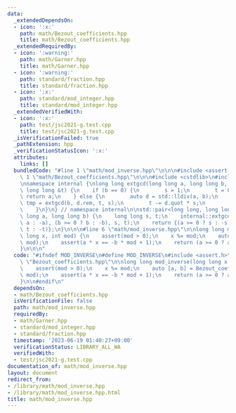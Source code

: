 ```yaml
---
data:
  _extendedDependsOn:
  - icon: ':x:'
    path: math/Bezout_coefficients.hpp
    title: math/Bezout_coefficients.hpp
  _extendedRequiredBy:
  - icon: ':warning:'
    path: math/Garner.hpp
    title: math/Garner.hpp
  - icon: ':warning:'
    path: standard/fraction.hpp
    title: standard/fraction.hpp
  - icon: ':x:'
    path: standard/mod_integer.hpp
    title: standard/mod_integer.hpp
  _extendedVerifiedWith:
  - icon: ':x:'
    path: test/jsc2021-g.test.cpp
    title: test/jsc2021-g.test.cpp
  _isVerificationFailed: true
  _pathExtension: hpp
  _verificationStatusIcon: ':x:'
  attributes:
    links: []
  bundledCode: "#line 1 \"math/mod_inverse.hpp\"\n\n\n#include <assert.h>\n\n#line\
    \ 1 \"math/Bezout_coefficients.hpp\"\n\n\n#include <cstdlib>\n#include <utility>\n\
    \nnamespace internal {\nlong long extgcd(long long a, long long b, long long &s,\
    \ long long &t) {\n    if (b == 0) {\n        s = 1;\n        t = 0;\n       \
    \ return a;\n    } else {\n        auto d = std::lldiv(a, b);\n        long long\
    \ tmp = extgcd(b, d.rem, t, s);\n        t -= d.quot * s;\n        return tmp;\n\
    \    }\n}\n} // namespace internal\n\nstd::pair<long long, long long> Bezout_coefficients(long\
    \ long a, long long b) {\n    long long s, t;\n    internal::extgcd((a >= 0 ?\
    \ a : -a), (b >= 0 ? b : -b), s, t);\n    return {(a >= 0 ? s : -s), (b >= 0 ?\
    \ t : -t)};\n}\n\n\n#line 6 \"math/mod_inverse.hpp\"\n\nlong long mod_inverse(long\
    \ long x, int mod) {\n    assert(mod > 0);\n    x %= mod;\n    auto [a, b] = Bezout_coefficients(x,\
    \ mod);\n    assert(a * x == -b * mod + 1);\n    return (a >= 0 ? a : a + mod);\n\
    }\n\n\n"
  code: "#ifndef MOD_INVERSE\n#define MOD_INVERSE\n#include <assert.h>\n\n#include\
    \ \"Bezout_coefficients.hpp\"\n\nlong long mod_inverse(long long x, int mod) {\n\
    \    assert(mod > 0);\n    x %= mod;\n    auto [a, b] = Bezout_coefficients(x,\
    \ mod);\n    assert(a * x == -b * mod + 1);\n    return (a >= 0 ? a : a + mod);\n\
    }\n\n#endif\n"
  dependsOn:
  - math/Bezout_coefficients.hpp
  isVerificationFile: false
  path: math/mod_inverse.hpp
  requiredBy:
  - math/Garner.hpp
  - standard/mod_integer.hpp
  - standard/fraction.hpp
  timestamp: '2023-06-19 01:40:27+09:00'
  verificationStatus: LIBRARY_ALL_WA
  verifiedWith:
  - test/jsc2021-g.test.cpp
documentation_of: math/mod_inverse.hpp
layout: document
redirect_from:
- /library/math/mod_inverse.hpp
- /library/math/mod_inverse.hpp.html
title: math/mod_inverse.hpp
---
```

